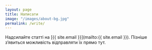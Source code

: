 ```yaml
---
layout: page
title: Написати
image: "/images/about-bg.jpg"
permalink: /write/
---
```


Надсилайте статті на [{{ site.email }}](mailto:{{ site.email }}). Пізніше з’явиться можливість відправляти їх прямо тут.
